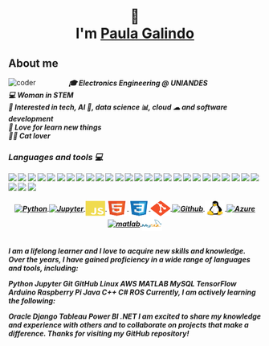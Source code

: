 <!--
**cosmiccat31/cosmiccat31** is a ✨ _special_ ✨ repository because its `README.md` (this file) appears on your GitHub profile.

Here are some ideas to get you started:

- 🔭 I’m currently working on ...
- 🌱 I’m currently learning ...
- 👯 I’m looking to collaborate on ...
- 🤔 I’m looking for help with ...
- 💬 Ask me about ...
- 📫 How to reach me: ...
- 😄 Pronouns: ...
- ⚡ Fun fact: ...
-->

<h1 align="center">👋<br> I'm  <a href="www.linkedin.com/in/paula-galindo-alvear">Paula Galindo </a></h1>




<div>
  <h2> About me  </h2>
  <div>
<img align="left" width=120px alt="coder" src="https://media.giphy.com/media/sb4jbgzuyLrsCdYkLo/giphy.gif"/>
</div>
  
  <p align="left"><i><b>
  🎓 Electronics Engineering @ UNIANDES<br>
  💻 Woman in STEM <br>
  🚩 Interested in tech, AI 🤖, data science 📊, cloud ☁ and software development <br>
  💓 Love for learn new things <br>
  🐱‍💻 Cat lover 
 

</div>
 
<h3> Languages and tools 💻 </h3>

<img src = "https://img.shields.io/badge/github-%23121011.svg?style=for-the-badge&logo=github&logoColor=white"/>

<img src = "https://img.shields.io/badge/git-%23F05033.svg?style=for-the-badge&logo=git&logoColor=white"/>

<img src = "https://img.shields.io/badge/Trello-%23026AA7.svg?style=for-the-badge&logo=Trello&logoColor=white"/>

<img src = "https://img.shields.io/badge/-RaspberryPi-C51A4A?style=for-the-badge&logo=Raspberry-Pi"/>

<img src = "https://img.shields.io/badge/Notion-%23000000.svg?style=for-the-badge&logo=notion&logoColor=white"/>

<img src = "https://img.shields.io/badge/-Arduino-00979D?style=for-the-badge&logo=Arduino&logoColor=white"/>

<img src = "https://img.shields.io/badge/Linux%20Mint-87CF3E?style=for-the-badge&logo=Linux%20Mint&logoColor=white"/>

<img src = "https://img.shields.io/badge/Microsoft_Excel-217346?style=for-the-badge&logo=microsoft-excel&logoColor=white"/>

<img src = "https://img.shields.io/badge/SciPy-%230C55A5.svg?style=for-the-badge&logo=scipy&logoColor=%white"/>

<img src = "https://img.shields.io/badge/scikit--learn-%23F7931E.svg?style=for-the-badge&logo=scikit-learn&logoColor=white"/>

<img src = "https://img.shields.io/badge/numpy-%23013243.svg?style=for-the-badge&logo=numpy&logoColor=white"/>

<img src = "https://img.shields.io/badge/Matplotlib-%23ffffff.svg?style=for-the-badge&logo=Matplotlib&logoColor=black"/>

<img src = "https://img.shields.io/badge/latex-%23008080.svg?style=for-the-badge&logo=latex&logoColor=white"/>

<img src = "https://img.shields.io/badge/python-3670A0?style=for-the-badge&logo=python&logoColor=ffdd54"/>

<img src = "https://img.shields.io/badge/latex-%23008080.svg?style=for-the-badge&logo=latex&logoColor=white"/>

<img src = "https://img.shields.io/badge/java-%23ED8B00.svg?style=for-the-badge&logo=java&logoColor=white"/>

<img src = "https://img.shields.io/badge/c++-%2300599C.svg?style=for-the-badge&logo=c%2B%2B&logoColor=white"/>

<img src = "https://img.shields.io/badge/c%23-%23239120.svg?style=for-the-badge&logo=c-sharp&logoColor=white"/>

<img src = "https://img.shields.io/badge/c-%2300599C.svg?style=for-the-badge&logo=c&logoColor=white"/>

<img src = "https://img.shields.io/badge/Visual%20Studio%20Code-0078d7.svg?style=for-the-badge&logo=visual-studio-code&logoColor=white"/>

<img src = "https://img.shields.io/badge/Replit-DD1200?style=for-the-badge&logo=Replit&logoColor=white"/>

<img src = "https://img.shields.io/badge/pycharm-143?style=for-the-badge&logo=pycharm&logoColor=black&color=black&labelColor=green"/>

<img src = "https://img.shields.io/badge/jupyter-%23FA0F00.svg?style=for-the-badge&logo=jupyter&logoColor=white"/>

<img src = "https://img.shields.io/badge/Eclipse-FE7A16.svg?style=for-the-badge&logo=Eclipse&logoColor=white"/>

<img src = "https://img.shields.io/badge/azure-%230072C6.svg?style=for-the-badge&logo=microsoftazure&logoColor=white"/>

<img src = "https://img.shields.io/badge/AWS-%23FF9900.svg?style=for-the-badge&logo=amazon-aws&logoColor=white"/>

<img src = "https://img.shields.io/badge/ros-%230A0FF9.svg?style=for-the-badge&logo=ros&logoColor=white"/>

<img src = "https://img.shields.io/badge/opencv-%23white.svg?style=for-the-badge&logo=opencv&logoColor=white"/>

<img src = "https://img.shields.io/badge/mysql-%2300f.svg?style=for-the-badge&logo=mysql&logoColor=white"/>



<div align="center" valign="top"><br>
  <a href="https://www.python.org/" target="_blank" rel="noreferrer">
    <img align="center" alt="Python" height="30" width="40" src="https://cdn.jsdelivr.net/gh/devicons/devicon/icons/python/python-original.svg">
  </a>

  <a href="https://jupyter.org/" target="_blank" rel="noreferrer">
    <img align="center" alt="Jupyter" width="40" height="30" src="https://cdn.jsdelivr.net/gh/devicons/devicon/icons/jupyter/jupyter-original-wordmark.svg" />
  </a>

  <a href="https://www.javascript.com/" target="_blank" rel="noreferrer">
    <img align="center" alt="JavaScript" height="30" width="40" src="https://raw.githubusercontent.com/devicons/devicon/master/icons/javascript/javascript-plain.svg">
  </a>

  <a href="https://www.w3.org/html/" target="_blank" rel="noreferrer">
    <img align="center" alt="HTML" height="30" width="40" src="https://raw.githubusercontent.com/devicons/devicon/master/icons/html5/html5-original.svg">
  </a>
  <a href="https://www.w3schools.com/css/" target="_blank" rel="noreferrer">
    <img align="center" alt="CSS" height="30" width="40" src="https://raw.githubusercontent.com/devicons/devicon/master/icons/css3/css3-original.svg">
  </a>
 
  <a href="https://git-scm.com/" target="_blank" rel="noreferrer">
    <img align="center" alt="Git" height="30" width="40" src="https://raw.githubusercontent.com/devicons/devicon/master/icons/git/git-original.svg">
  </a>
  <a href="https://github.com/" target="_blank" rel="noreferrer">
    <img align="center" alt="Github" height="35" width="35" src="https://cdn.iconscout.com/icon/free/png-512/github-153-675523.png">
  </a>

  <a href="https://www.linuxfoundation.org/" target="_blank" rel="noreferrer">
  <img align="center" alt="linux" height="30" width="40" src="https://raw.githubusercontent.com/devicons/devicon/master/icons/linux/linux-original.svg">
  </a>

  <a href="https://azure.microsoft.com/en-in/" target="_blank" rel="noreferrer">
    <img align="center" alt="Azure" width="40" height="30" src="https://cdn.jsdelivr.net/gh/devicons/devicon/icons/azure/azure-original.svg" />
  </a>

  <a href="https://www.mathworks.com/" target="_blank" rel="noreferrer">
  <img align="center" src="https://upload.wikimedia.org/wikipedia/commons/2/21/Matlab_Logo.png" alt="matlab" width="40" height="30" /> </a> 
  
  <a href="https://www.mysql.com/" target="_blank" rel="noreferrer"> 
  <img align="center"src="https://raw.githubusercontent.com/devicons/devicon/master/icons/mysql/mysql-original-wordmark.svg" alt="mysql" width="40" height="30"/> 
  </a>

</div><br>


I am a lifelong learner and I love to acquire new skills and knowledge. Over the years, I have gained proficiency in a wide range of languages and tools, including:

Python
Jupyter
Git
GitHub
Linux
AWS
MATLAB
MySQL
TensorFlow
Arduino
Raspberry Pi
Java
C++
C#
ROS
Currently, I am actively learning the following:

Oracle
Django
Tableau
Power BI
.NET
I am excited to share my knowledge and experience with others and to collaborate on projects that make a difference. Thanks for visiting my GitHub repository!
